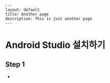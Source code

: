 ```
---
layout: default
title: Another page
description: This is just another page
---
```

# Android Studio 설치하기

## Step 1

* 

